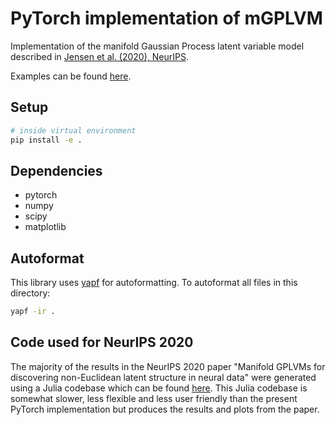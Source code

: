 # PyTorch implementation of mGPLVM

Implementation of the manifold Gaussian Process latent variable model described in [Jensen et al. (2020), NeurIPS](https://arxiv.org/abs/2006.07429).

Examples can be found [here](examples).

## Setup

```sh
# inside virtual environment
pip install -e .
```

## Dependencies

- pytorch
- numpy
- scipy
- matplotlib

## Autoformat

This library uses [yapf](https://github.com/google/yapf) for autoformatting.
To autoformat all files in this directory:

```sh
yapf -ir .
```

## Code used for NeurIPS 2020

The majority of the results in the NeurIPS 2020 paper "Manifold GPLVMs for discovering non-Euclidean latent structure in neural data" were generated using a Julia codebase which can be found [here](https://github.com/KrisJensen/mGPLVM_Neurips).
This Julia codebase is somewhat slower, less flexible and less user friendly than the present PyTorch implementation but produces the results and plots from the paper.

